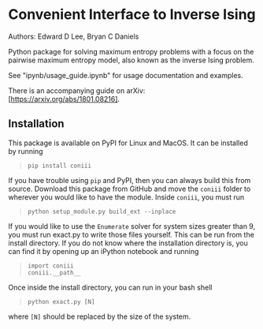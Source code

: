 # Convenient Interface to Inverse Ising
Authors: Edward D Lee, Bryan C Daniels

Python package for solving maximum entropy problems with a focus on the pairwise maximum entropy
model, also known as the inverse Ising problem.

See "ipynb/usage_guide.ipynb" for usage documentation and examples.

There is an accompanying guide on arXiv: [https://arxiv.org/abs/1801.08216].

## Installation
This package is available on PyPI for Linux and MacOS. It can be installed by running  
>`pip install coniii`

If you have trouble using `pip` and PyPI, then you can always build this from source. Download this
package from GitHub and move the `coniii` folder to wherever you would like to have the module.
Inside `coniii`, you must run
> `python setup_module.py build_ext --inplace`

If you would like to use the `Enumerate` solver for system sizes greater than 9, you must run
exact.py to write those files yourself. This can be run from the install directory.  If you do not
know where the installation directory is, you can find it by opening up an iPython notebook and
running
> `import coniii`  
> `coniii.__path__`

Once inside the install directory, you can run in your bash shell
>`python exact.py [N]` 

where `[N]` should be replaced by the size of the system.
